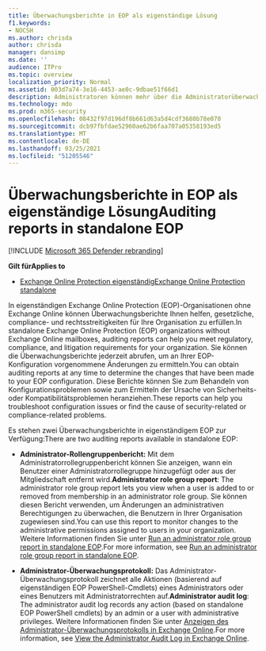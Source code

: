 ```yaml
---
title: Überwachungsberichte in EOP als eigenständige Lösung
f1.keywords:
- NOCSH
ms.author: chrisda
author: chrisda
manager: dansimp
ms.date: ''
audience: ITPro
ms.topic: overview
localization_priority: Normal
ms.assetid: 003d7a74-3e16-4453-ae0c-9dbae51f66d1
description: Administratoren können mehr über die Administratorüberwachungsberichte erfahren, die in Exchange Online Protection (EOP) verfügbar sind.
ms.technology: mdo
ms.prod: m365-security
ms.openlocfilehash: 08432f97d196df8b661d63a5d4cdf3680b78e070
ms.sourcegitcommit: dcb97fbfdae52960ae62b6faa707a05358193ed5
ms.translationtype: MT
ms.contentlocale: de-DE
ms.lasthandoff: 03/25/2021
ms.locfileid: "51205546"
---
```

# <a name="auditing-reports-in-standalone-eop"></a><span data-ttu-id="afd56-103">Überwachungsberichte in EOP als eigenständige Lösung</span><span class="sxs-lookup"><span data-stu-id="afd56-103">Auditing reports in standalone EOP</span></span>

[!INCLUDE [Microsoft 365 Defender rebranding](../includes/microsoft-defender-for-office.md)]

<span data-ttu-id="afd56-104">**Gilt für**</span><span class="sxs-lookup"><span data-stu-id="afd56-104">**Applies to**</span></span>
-  [<span data-ttu-id="afd56-105">Exchange Online Protection eigenständig</span><span class="sxs-lookup"><span data-stu-id="afd56-105">Exchange Online Protection standalone</span></span>](exchange-online-protection-overview.md)

<span data-ttu-id="afd56-106">In eigenständigen Exchange Online Protection (EOP)-Organisationen ohne Exchange Online können Überwachungsberichte Ihnen helfen, gesetzliche, compliance- und rechtsstreitigkeiten für Ihre Organisation zu erfüllen.</span><span class="sxs-lookup"><span data-stu-id="afd56-106">In standalone Exchange Online Protection (EOP) organizations without Exchange Online mailboxes, auditing reports can help you meet regulatory, compliance, and litigation requirements for your organization.</span></span> <span data-ttu-id="afd56-107">Sie können die Überwachungsberichte jederzeit abrufen, um an Ihrer EOP-Konfiguration vorgenommene Änderungen zu ermitteln.</span><span class="sxs-lookup"><span data-stu-id="afd56-107">You can obtain auditing reports at any time to determine the changes that have been made to your EOP configuration.</span></span> <span data-ttu-id="afd56-108">Diese Berichte können Sie zum Behandeln von Konfigurationsproblemen sowie zum Ermitteln der Ursache von Sicherheits- oder Kompatibilitätsproblemen heranziehen.</span><span class="sxs-lookup"><span data-stu-id="afd56-108">These reports can help you troubleshoot configuration issues or find the cause of security-related or compliance-related problems.</span></span>

<span data-ttu-id="afd56-109">Es stehen zwei Überwachungsberichte in eigenständigem EOP zur Verfügung:</span><span class="sxs-lookup"><span data-stu-id="afd56-109">There are two auditing reports available in standalone EOP:</span></span>

- <span data-ttu-id="afd56-110">**Administrator-Rollengruppenbericht:** Mit dem Administratorrollegruppenbericht können Sie anzeigen, wann ein Benutzer einer Administratorrollegruppe hinzugefügt oder aus der Mitgliedschaft entfernt wird.</span><span class="sxs-lookup"><span data-stu-id="afd56-110">**Administrator role group report**: The administrator role group report lets you view when a user is added to or removed from membership in an administrator role group.</span></span> <span data-ttu-id="afd56-111">Sie können diesen Bericht verwenden, um Änderungen an administrativen Berechtigungen zu überwachen, die Benutzern in Ihrer Organisation zugewiesen sind.</span><span class="sxs-lookup"><span data-stu-id="afd56-111">You can use this report to monitor changes to the administrative permissions assigned to users in your organization.</span></span> <span data-ttu-id="afd56-112">Weitere Informationen finden Sie unter [Run an administrator role group report in standalone EOP](run-an-administrator-role-group-report-in-eop-eop.md).</span><span class="sxs-lookup"><span data-stu-id="afd56-112">For more information, see [Run an administrator role group report in standalone EOP](run-an-administrator-role-group-report-in-eop-eop.md).</span></span>

- <span data-ttu-id="afd56-113">**Administrator-Überwachungsprotokoll:** Das Administrator-Überwachungsprotokoll zeichnet alle Aktionen (basierend auf eigenständigen EOP PowerShell-Cmdlets) eines Administrators oder eines Benutzers mit Administratorrechten auf.</span><span class="sxs-lookup"><span data-stu-id="afd56-113">**Administrator audit log**: The administrator audit log records any action (based on standalone EOP PowerShell cmdlets) by an admin or a user with administrative privileges.</span></span> <span data-ttu-id="afd56-114">Weitere Informationen finden Sie unter [Anzeigen des Administrator-Überwachungsprotokolls in Exchange Online](/exchange/security-and-compliance/exchange-auditing-reports/view-administrator-audit-log).</span><span class="sxs-lookup"><span data-stu-id="afd56-114">For more information, see [View the Administrator Audit Log in Exchange Online](/exchange/security-and-compliance/exchange-auditing-reports/view-administrator-audit-log).</span></span>